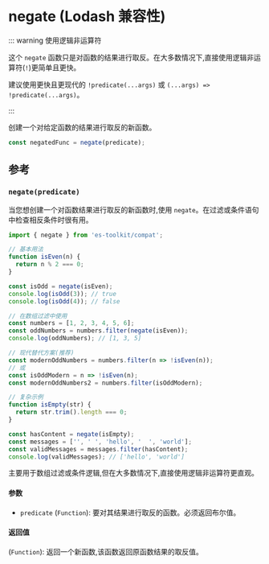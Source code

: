 # negate (Lodash 兼容性)

::: warning 使用逻辑非运算符

这个 `negate` 函数只是对函数的结果进行取反。在大多数情况下,直接使用逻辑非运算符(`!`)更简单且更快。

建议使用更快且更现代的 `!predicate(...args)` 或 `(...args) => !predicate(...args)`。

:::

创建一个对给定函数的结果进行取反的新函数。

```typescript
const negatedFunc = negate(predicate);
```

## 参考

### `negate(predicate)`

当您想创建一个对函数结果进行取反的新函数时,使用 `negate`。在过滤或条件语句中检查相反条件时很有用。

```typescript
import { negate } from 'es-toolkit/compat';

// 基本用法
function isEven(n) {
  return n % 2 === 0;
}

const isOdd = negate(isEven);
console.log(isOdd(3)); // true
console.log(isOdd(4)); // false

// 在数组过滤中使用
const numbers = [1, 2, 3, 4, 5, 6];
const oddNumbers = numbers.filter(negate(isEven));
console.log(oddNumbers); // [1, 3, 5]

// 现代替代方案(推荐)
const modernOddNumbers = numbers.filter(n => !isEven(n));
// 或
const isOddModern = n => !isEven(n);
const modernOddNumbers2 = numbers.filter(isOddModern);

// 复杂示例
function isEmpty(str) {
  return str.trim().length === 0;
}

const hasContent = negate(isEmpty);
const messages = ['', ' ', 'hello', '  ', 'world'];
const validMessages = messages.filter(hasContent);
console.log(validMessages); // ['hello', 'world']
```

主要用于数组过滤或条件逻辑,但在大多数情况下,直接使用逻辑非运算符更直观。

#### 参数

- `predicate` (`Function`): 要对其结果进行取反的函数。必须返回布尔值。

#### 返回值

(`Function`): 返回一个新函数,该函数返回原函数结果的取反值。
